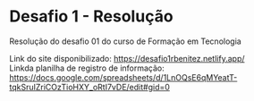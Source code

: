 # Desafio 1 - Resolução
Resolução do desafio 01 do curso de Formação em Tecnologia

Link do site disponibilizado: https://desafio1rbenitez.netlify.app/<br>
Linkda planilha de registro de informação: https://docs.google.com/spreadsheets/d/1LnOQsE6qMYeatT-tqkSruIZriCOzTioHXY_oRtI7vDE/edit#gid=0
